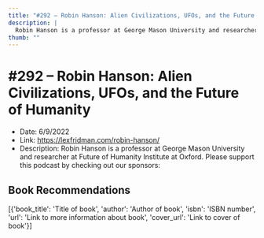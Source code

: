 ```yaml
---
title: "#292 – Robin Hanson: Alien Civilizations, UFOs, and the Future of Humanity"
description: |
  Robin Hanson is a professor at George Mason University and researcher at Future of Humanity Institute at Oxford. Please support this podcast by checking out our sponsors:"
thumb: ""
---
```


# #292 – Robin Hanson: Alien Civilizations, UFOs, and the Future of Humanity

  - Date: 6/9/2022
  - Link: https://lexfridman.com/robin-hanson/
  - Description: Robin Hanson is a professor at George Mason University and researcher at Future of Humanity Institute at Oxford. Please support this podcast by checking out our sponsors:

## Book Recommendations

[{'book_title': 'Title of book', 'author': 'Author of book', 'isbn': 'ISBN number', 'url': 'Link to more information about book', 'cover_url': 'Link to cover of book'}]